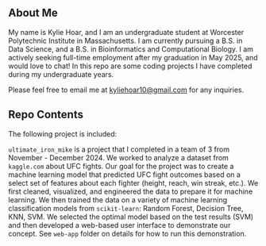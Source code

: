 ## About Me
My name is Kylie Hoar, and I am an undergraduate student at Worcester Polytechnic Institute in Massachusetts. I am currently 
pursuing a B.S. in Data Science, and a B.S. in Bioinformatics and Computational Biology. I am actively seeking full-time
employment after my graduation in May 2025, and would love to chat! In this repo are some coding projects I have completed during
my undergraduate years.
  
Please feel free to email me at kyliehoar10@gmail.com for any inquiries.

## Repo Contents
The following project is included:

`ultimate_iron_mike` is a project that I completed in a team of 3 from November - December 2024. We worked to analyze a dataset from `kaggle.com` about UFC fights. Our goal for the project was to create a machine learning model that predicted UFC fight outcomes based on a select set of features about each fighter (height, reach, win streak, etc.). We first cleaned, visualized, and engineered the data to prepare it for machine learning. We then trained the data on a variety of machine learning classification models from `scikit-learn`: Random Forest, Decision Tree, KNN, SVM. We selected the optimal model based on the test results (SVM) and then developed a web-based user interface to demonstrate our concept. See `web-app` folder on details for how to run this demonstration.
